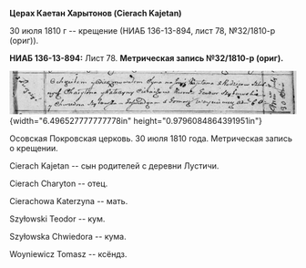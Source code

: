 **Церах Каетан Харытонов (Cierach Kajetan)**

30 июля 1810 г -- крещение (НИАБ 136-13-894, лист 78, №32/1810-р
(ориг)).

**НИАБ 136-13-894:** Лист 78. **Метрическая запись №32/1810-р (ориг).**

![](./media/99170437e17857e27e68d6abce3810abd2600bba.png){width="6.496527777777778in"
height="0.9796084864391951in"}

Осовская Покровская церковь. 30 июля 1810 года. Метрическая запись о
крещении.

Cierach Kajetan -- сын родителей с деревни Лустичи.

Cierach Charyton -- отец.

Cierachowa Katerzyna -- мать.

Szyłowski Teodor -- кум.

Szyłowska Chwiedora -- кума.

Woyniewicz Tomasz -- ксёндз.
